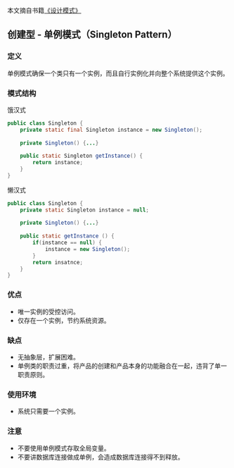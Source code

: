 本文摘自书籍[《设计模式》](https://www.amazon.cn/dp/B005XUK0DE/ref=sr_1_1?s=books&ie=UTF8&qid=1525848051&sr=1-1&keywords=%E8%AE%BE%E8%AE%A1%E6%A8%A1%E5%BC%8F+%E5%88%98%E4%BC%9F)

## 创建型 - 单例模式（Singleton Pattern）

### 定义

单例模式确保一个类只有一个实例，而且自行实例化并向整个系统提供这个实例。

### 模式结构

饿汉式  

```java
public class Singleton {
    private static final Singleton instance = new Singleton();
    
    private Singleton() {...}
    
    public static Singleton getInstance() {
        return instance;
    }
}
```

懒汉式  

```java
public class Singleton {
    private static Singleton instance = null;
    
    private Singleton() {...}
    
    public static getInstance () {
        if(instance == null) {
            instance = new Singleton();
        }
        return insatnce;
    }
}
```

### 优点

- 唯一实例的受控访问。
- 仅存在一个实例，节约系统资源。

### 缺点

- 无抽象层，扩展困难。
- 单例类的职责过重，将产品的创建和产品本身的功能融合在一起，违背了单一职责原则。

### 使用环境

- 系统只需要一个实例。

### 注意

- 不要使用单例模式存取全局变量。
- 不要讲数据库连接做成单例，会造成数据库连接得不到释放。
